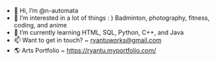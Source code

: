 - 👋 Hi, I’m @n-automata
- 👀 I’m interested in a lot of things : ) Badminton, photography, fitness, coding, and anime 
- 🌱 I’m currently learning HTML, SQL, Python, C++, and Java  
- 📫 Want to get in touch? ~ ryantuworks@gmail.com
- 🌎 Arts Portfolio ~ https://ryantu.myportfolio.com/

<!---
n-automata/n-automata is a ✨ special ✨ repository because its `README.md` (this file) appears on your GitHub profile.
You can click the Preview link to take a look at your changes.
--->

